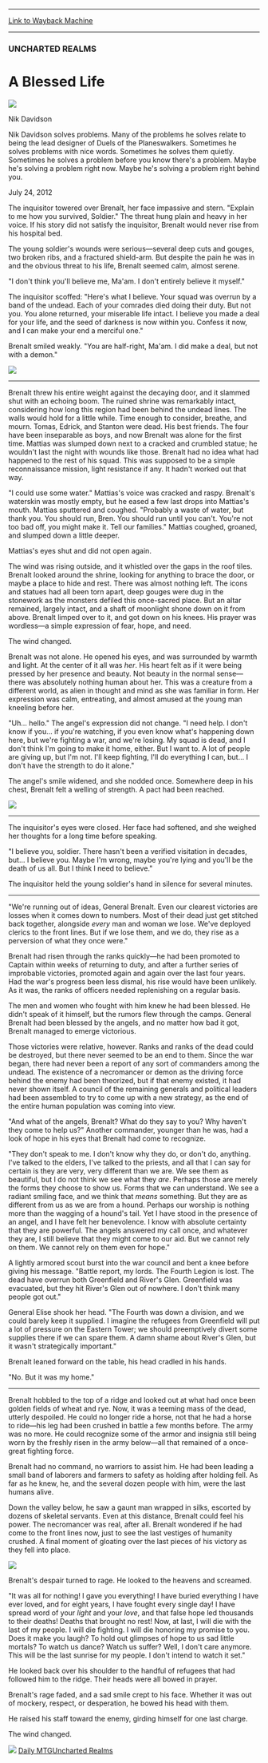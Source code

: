 
---
[Link to Wayback Machine](https://web.archive.org/web/20141019015531/http://magic.wizards.com/en/articles/archive/blessed-life-2012-07-24)

[_metadata_:description]:- "The inquisitor towered over Brenalt, her face impassive and stern. `Explain to me how you survived, Soldier.` The threat hung plain and heavy in her voice. If his story did not satisfy the inquisitor, Brenalt would never rise from his hospital bed. The young soldier's wounds were serious—several deep cuts and gouges, two broken ribs, and a fractured shield-arm. But despite the pain he was in and the obvious threat to his life, Brenalt seemed calm, almost serene. `I don't think you'll believe me, Ma'am. I don't entirely believe it myself.`"
[_metadata_:generator]:- "Drupal 7 (http://drupal.org)"
[_metadata_:node]:- "284011"
[_metadata_:publish_date]:- "2012-07-24"
[_metadata_:source]:- "div-main"
[_metadata_:title]:- "A Blessed Life"
[_metadata_:wayback_capture_timestamp]:- "2014-10-19 01:55:31"
[_metadata_:wayback_raw_url]:- "https://web.archive.org/web/20141019015531id_/http://magic.wizards.com/en/articles/archive/blessed-life-2012-07-24"
[_metadata_:wayback_url]:- "http://magic.wizards.com/en/articles/archive/blessed-life-2012-07-24"
---





### UNCHARTED REALMS


A Blessed Life
==============



![](https://media.magic.wizards.com/styles/auth_small/public/images/person/authorpic_NikDavidson.jpg)

Nik Davidson

Nik Davidson solves problems. Many of the problems he solves relate to being the lead designer of Duels of the Planeswalkers. Sometimes he solves problems with nice words. Sometimes he solves them quietly. Sometimes he solves a problem before you know there's a problem. Maybe he's solving a problem right now. Maybe he's solving a problem right behind you.


July 24, 2012
 










The inquisitor towered over Brenalt, her face impassive and stern. "Explain to me how you survived, Soldier." The threat hung plain and heavy in her voice. If his story did not satisfy the inquisitor, Brenalt would never rise from his hospital bed.


The young soldier's wounds were serious—several deep cuts and gouges, two broken ribs, and a fractured shield-arm. But despite the pain he was in and the obvious threat to his life, Brenalt seemed calm, almost serene.


"I don't think you'll believe me, Ma'am. I don't entirely believe it myself."


The inquisitor scoffed: "Here's what I believe. Your squad was overrun by a band of the undead. Each of your comrades died doing their duty. But not you. You alone returned, your miserable life intact. I believe you made a deal for your life, and the seed of darkness is now within you. Confess it now, and I can make your end a merciful one."


Brenalt smiled weakly. "You are half-right, Ma'am. I did make a deal, but not with a demon."


[![](https://media.wizards.com/images/magic/daily/ur/ur257_banisherpriest.jpg)](http://gatherer.wizards.com/Pages/Card/Details.aspx?multiverseid=370624)
  





---


Brenalt threw his entire weight against the decaying door, and it slammed shut with an echoing boom. The ruined shrine was remarkably intact, considering how long this region had been behind the undead lines. The walls would hold for a little while. Time enough to consider, breathe, and mourn. Tomas, Edrick, and Stanton were dead. His best friends. The four have been inseparable as boys, and now Brenalt was alone for the first time. Mattias was slumped down next to a cracked and crumbled statue; he wouldn't last the night with wounds like those. Brenalt had no idea what had happened to the rest of his squad. This was supposed to be a simple reconnaissance mission, light resistance if any. It hadn't worked out that way.


"I could use some water." Mattias's voice was cracked and raspy. Brenalt's waterskin was mostly empty, but he eased a few last drops into Mattias's mouth. Mattias sputtered and coughed. "Probably a waste of water, but thank you. You should run, Bren. You should run until you can't. You're not too bad off, you might make it. Tell our families." Mattias coughed, groaned, and slumped down a little deeper.


Mattias's eyes shut and did not open again.


The wind was rising outside, and it whistled over the gaps in the roof tiles. Brenalt looked around the shrine, looking for anything to brace the door, or maybe a place to hide and rest. There was almost nothing left. The icons and statues had all been torn apart, deep gouges were dug in the stonework as the monsters defiled this once-sacred place. But an altar remained, largely intact, and a shaft of moonlight shone down on it from above. Brenalt limped over to it, and got down on his knees. His prayer was wordless—a simple expression of fear, hope, and need.


The wind changed.


Brenalt was not alone. He opened his eyes, and was surrounded by warmth and light. At the center of it all was *her*. His heart felt as if it were being pressed by her presence and beauty. Not beauty in the normal sense—there was absolutely nothing human about her. This was a creature from a different world, as alien in thought and mind as she was familiar in form. Her expression was calm, entreating, and almost amused at the young man kneeling before her.


"Uh... hello." The angel's expression did not change. "I need help. I don't know if you... if you're watching, if you even know what's happening down here, but we're fighting a war, and we're losing. My squad is dead, and I don't think I'm going to make it home, either. But I want to. A lot of people are giving up, but I'm not. I'll keep fighting, I'll do everything I can, but... I don't have the strength to do it alone."


The angel's smile widened, and she nodded once. Somewhere deep in his chest, Brenalt felt a welling of strength. A pact had been reached.


[![](https://media.wizards.com/images/magic/daily/ur/ur257_angelicaccord.jpg)](http://gatherer.wizards.com/Pages/Card/Details.aspx?multiverseid=370612)
  





---


The inquisitor's eyes were closed. Her face had softened, and she weighed her thoughts for a long time before speaking.


"I believe you, soldier. There hasn't been a verified visitation in decades, but... I believe you. Maybe I'm wrong, maybe you're lying and you'll be the death of us all. But I think I need to believe."


The inquisitor held the young soldier's hand in silence for several minutes.





---


"We're running out of ideas, General Brenalt. Even our clearest victories are losses when it comes down to numbers. Most of their dead just get stitched back together, alongside *every* man and woman we lose. We've deployed clerics to the front lines. But if we lose them, and we do, they rise as a perversion of what they once were."


Brenalt had risen through the ranks quickly—he had been promoted to Captain within weeks of returning to duty, and after a further series of improbable victories, promoted again and again over the last four years. Had the war's progress been less dismal, his rise would have been unlikely. As it was, the ranks of officers needed replenishing on a regular basis.


The men and women who fought with him knew he had been blessed. He didn't speak of it himself, but the rumors flew through the camps. General Brenalt had been blessed by the angels, and no matter how bad it got, Brenalt managed to emerge victorious.


Those victories were relative, however. Ranks and ranks of the dead could be destroyed, but there never seemed to be an end to them. Since the war began, there had never been a report of any sort of commanders among the undead. The existence of a necromancer or demon as the driving force behind the enemy had been theorized, but if that enemy existed, it had never shown itself. A council of the remaining generals and political leaders had been assembled to try to come up with a new strategy, as the end of the entire human population was coming into view.


"And what of the angels, Brenalt? What do they say to you? Why haven't they come to help us?" Another commander, younger than he was, had a look of hope in his eyes that Brenalt had come to recognize.


"They don't speak to me. I don't know why they do, or don't do, anything. I've talked to the elders, I've talked to the priests, and all that I can say for certain is they are very, very different than we are. We see them as beautiful, but I do not think we see what they *are*. Perhaps those are merely the forms they choose to show us. Forms that we can understand. We see a radiant smiling face, and we think that *means* something. But they are as different from us as we are from a hound. Perhaps our worship is nothing more than the wagging of a hound's tail. Yet I have stood in the presence of an angel, and I have felt her benevolence. I know with absolute certainty that they are powerful. The angels answered my call once, and whatever they are, I still believe that they might come to our aid. But we cannot rely on them. We cannot rely on them even for hope."


A lightly armored scout burst into the war council and bent a knee before giving his message. "Battle report, my lords. The Fourth Legion is lost. The dead have overrun both Greenfield and River's Glen. Greenfield was evacuated, but they hit River's Glen out of nowhere. I don't think many people got out."


General Elise shook her head. "The Fourth was down a division, and we could barely keep it supplied. I imagine the refugees from Greenfield will put a lot of pressure on the Eastern Tower; we should preemptively divert some supplies there if we can spare them. A damn shame about River's Glen, but it wasn't strategically important."


Brenalt leaned forward on the table, his head cradled in his hands.


"No. But it was my home."





---


Brenalt hobbled to the top of a ridge and looked out at what had once been golden fields of wheat and rye. Now, it was a teeming mass of the dead, utterly despoiled. He could no longer ride a horse, not that he had a horse to ride—his leg had been crushed in battle a few months before. The army was no more. He could recognize some of the armor and insignia still being worn by the freshly risen in the army below—all that remained of a once-great fighting force.


Brenalt had no command, no warriors to assist him. He had been leading a small band of laborers and farmers to safety as holding after holding fell. As far as he knew, he, and the several dozen people with him, were the last humans alive.


Down the valley below, he saw a gaunt man wrapped in silks, escorted by dozens of skeletal servants. Even at this distance, Brenalt could feel his power. The necromancer was real, after all. Brenalt wondered if he had come to the front lines now, just to see the last vestiges of humanity crushed. A final moment of gloating over the last pieces of his victory as they fell into place.


[![](https://media.wizards.com/images/magic/daily/ur/ur257_xathridnecromancer.jpg)](http://gatherer.wizards.com/Pages/Card/Details.aspx?multiverseid=370619)

Brenalt's despair turned to rage. He looked to the heavens and screamed.


"It was all for nothing! I gave you everything! I have buried everything I have ever loved, and for eight years, I have fought every single day! I have spread word of your *light* and your *love*, and that false hope led thousands to their deaths! Deaths that brought no rest! Now, at last, I will die with the last of my people. I will die fighting. I will die honoring my promise to you. Does it make you laugh? To hold out glimpses of hope to us sad little mortals? To watch us dance? Watch us suffer? Well, I don't care anymore. This will be the last sunrise for my people. I don't intend to watch it set."


He looked back over his shoulder to the handful of refugees that had followed him to the ridge. Their heads were all bowed in prayer.


Brenalt's rage faded, and a sad smile crept to his face. Whether it was out of mockery, respect, or desperation, he bowed his head with them.


He raised his staff toward the enemy, girding himself for one last charge.


The wind changed.


[![](https://media.wizards.com/images/magic/daily/ur/ur257_devoutinvocation.jpg)](http://gatherer.wizards.com/Pages/Card/Details.aspx?multiverseid=370726)
[Daily MTG](/en/tags/daily-mtg)[Uncharted Realms](/en/tags/uncharted-realms)





 
 




  







